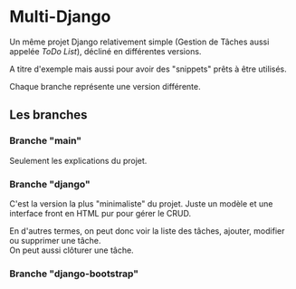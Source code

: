 # Multi-Django

Un même projet Django relativement simple (Gestion de Tâches aussi appelée _ToDo List_), décliné en différentes versions.

A titre d'exemple mais aussi pour avoir des "snippets" prêts à être utilisés.

Chaque branche représente une version différente.

## Les branches

### Branche "main"

Seulement les explications du projet.

### Branche "django"

C'est la version la plus "minimaliste" du projet. Juste un modèle et une interface front en HTML pur pour gérer le CRUD.  

En d'autres termes, on peut donc voir la liste des tâches, ajouter, modifier ou supprimer une tâche.  
On peut aussi clôturer une tâche.

### Branche "django-bootstrap"

